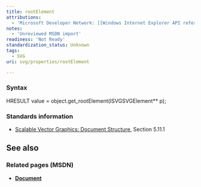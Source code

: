 ```yaml
---
title: rootElement
attributions:
  - 'Microsoft Developer Network: [[Windows Internet Explorer API reference](http://msdn.microsoft.com/en-us/library/ie/hh828809%28v=vs.85%29.aspx) Article]'
notes:
  - 'Unreviewed MSDN import'
readiness: 'Not Ready'
standardization_status: Unknown
tags:
  - SVG
uri: svg/properties/rootElement

---
```

### Syntax

HRESULT value = object.get\_rootElement(ISVGSVGElement\*\* p);

### Standards information

-   [Scalable Vector Graphics: Document Structure](http://go.microsoft.com/fwlink/p/?linkid=204733), Section 5.11.1

## See also

### Related pages (MSDN)

-   [**Document**](/dom/Document)
